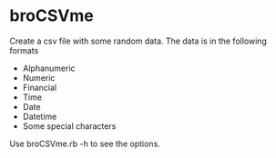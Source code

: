 # broCSVme
Create a csv file with some random data. The data is in the following formats
- Alphanumeric
- Numeric
- Financial
- Time
- Date
- Datetime
- Some special characters

Use broCSVme.rb -h to see the options.